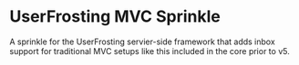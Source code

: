 # UserFrosting MVC Sprinkle

A sprinkle for the UserFrosting servier-side framework that adds inbox support for traditional MVC setups like this included in the core prior to v5.
